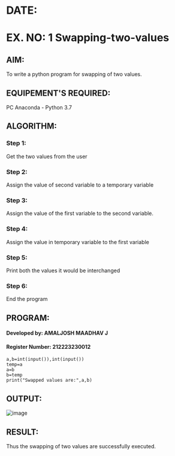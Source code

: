 # DATE: 
# EX. NO: 1 Swapping-two-values
## AIM:
To write a python program for swapping of two values.
## EQUIPEMENT'S REQUIRED: 
PC
Anaconda - Python 3.7
## ALGORITHM: 
### Step 1:
Get the two values from the user
### Step 2: 
Assign the value of second variable to a temporary variable 
### Step 3: 
Assign the value of the first variable to the second variable.
### Step 4:  
Assign the value in temporary variable to the first variable
### Step 5: 
Print both the values it would be interchanged
### Step 6: 
End the program
## PROGRAM:

#### Developed by: AMALJOSH MAADHAV J
#### Register Number: 212223230012

```
a,b=int(input()),int(input())
temp=a
a=b
b=temp
print("Swapped values are:",a,b)
```
## OUTPUT:
![image](https://github.com/user-attachments/assets/d74e82c1-08f6-400c-9f10-f1085bee70a8)



## RESULT:
Thus the swapping of two values are successfully executed.



